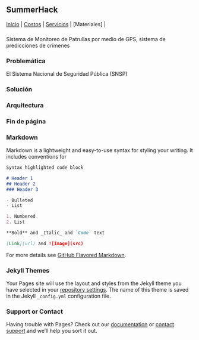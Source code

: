 ## SummerHack

[Inicio](https://rene-cruz.github.io/InnovaHack/) | [Costos](https://rene-cruz.github.io/InnovaHack/costos.html) | [Servicios](https://rene-cruz.github.io/InnovaHack/servicios.html) | [Materiales] |

### <Titulo del Proyecto>
Sistema de Monitoreo de Patrullas por medio de GPS, sistema de predicciones de crímenes

### Problemática
El Sistema Nacional de Seguridad Pública (SNSP) 
### Solución 

### Arquitectura
  
### Fin de página

  
  
  
  
### Markdown

Markdown is a lightweight and easy-to-use syntax for styling your writing. It includes conventions for

```markdown
Syntax highlighted code block

# Header 1
## Header 2
### Header 3

- Bulleted
- List

1. Numbered
2. List

**Bold** and _Italic_ and `Code` text

[Link](url) and ![Image](src)
```

For more details see [GitHub Flavored Markdown](https://guides.github.com/features/mastering-markdown/).

### Jekyll Themes

Your Pages site will use the layout and styles from the Jekyll theme you have selected in your [repository settings](https://github.com/Rene-Cruz/InnovaHack/settings/pages). The name of this theme is saved in the Jekyll `_config.yml` configuration file.

### Support or Contact

Having trouble with Pages? Check out our [documentation](https://docs.github.com/categories/github-pages-basics/) or [contact support](https://support.github.com/contact) and we’ll help you sort it out.
